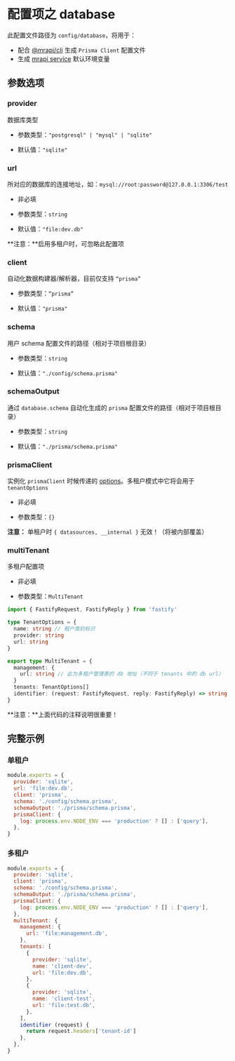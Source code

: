 # 配置项之 database

此配置文件路径为 `config/database`，将用于：

- 配合 [@mrapi/cli](../CLI.zh-CN.md) 生成 `Prisma Client` 配置文件
- 生成 [mrapi service](../Mrapi.zh-CN.md) 默认环境变量

## 参数选项

### provider

数据库类型

- 参数类型：`"postgresql" | "mysql" | "sqlite"`

- 默认值：`"sqlite"`

### url

所对应的数据库的连接地址，如：`mysql://root:password@127.0.0.1:3306/test`

- 非必填

- 参数类型：`string`

- 默认值：`"file:dev.db"`

**注意：**启用多租户时，可忽略此配置项

### client

自动化数据构建器/解析器，目前仅支持 `“prisma”`

- 参数类型：`“prisma”`

- 默认值：`"prisma"`

### schema

用户 schema 配置文件的路径（相对于项目根目录）

- 参数类型：`string`

- 默认值：`"./config/schema.prisma"`

### schemaOutput

通过 `database.schema` 自动化生成的 `prisma` 配置文件的路径（相对于项目根目录）

- 参数类型：`string`

- 默认值：`"./prisma/schema.prisma"`

### prismaClient

实例化 `prismaClient` 时候传递的 [options](https://www.prisma.io/docs/reference/tools-and-interfaces/prisma-client/constructor)。多租户模式中它将会用于 `tenantOptions`

- 非必填

- 参数类型：`{}`

**注意：** 单租户时 `{ datasources, __internal }` 无效！（将被内部覆盖）

### multiTenant

多租户配置项

- 非必填

- 参数类型：`MultiTenant`

```ts
import { FastifyRequest, FastifyReply } from 'fastify'

type TenantOptions = {
  name: string // 租户类别标识
  provider: string
  url: string
}

export type MultiTenant = {
  management: {
    url: string // 此为多租户管理表的 db 地址（不同于 tenants 中的 db url）
  }
  tenants: TenantOptions[]
  identifier: (request: FastifyRequest, reply: FastifyReply) => string | void // 获取租户分类的钩子函数，返回值对应 TenantOptions.name
}
```

**注意：**上面代码的注释说明很重要！

## 完整示例

### 单租户

```js
module.exports = {
  provider: 'sqlite',
  url: 'file:dev.db',
  client: 'prisma',
  schema: './config/schema.prisma',
  schemaOutput: './prisma/schema.prisma',
  prismaClient: {
    log: process.env.NODE_ENV === 'production' ? [] : ['query'],
  },
}
```

### 多租户

```js
module.exports = {
  provider: 'sqlite',
  client: 'prisma',
  schema: './config/schema.prisma',
  schemaOutput: './prisma/schema.prisma',
  prismaClient: {
    log: process.env.NODE_ENV === 'production' ? [] : ['query'],
  },
  multiTenant: {
    management: {
      url: 'file:management.db',
    },
    tenants: [
      {
        provider: 'sqlite',
        name: 'client-dev',
        url: 'file:dev.db',
      },
      {
        provider: 'sqlite',
        name: 'client-test',
        url: 'file:test.db',
      },
    ],
    identifier (request) {
      return request.headers['tenant-id']
    },
  },
}
```
